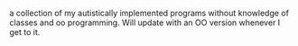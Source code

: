 a collection of my autistically implemented programs without knowledge of classes and oo programming. Will update with an OO version whenever I get to it.
